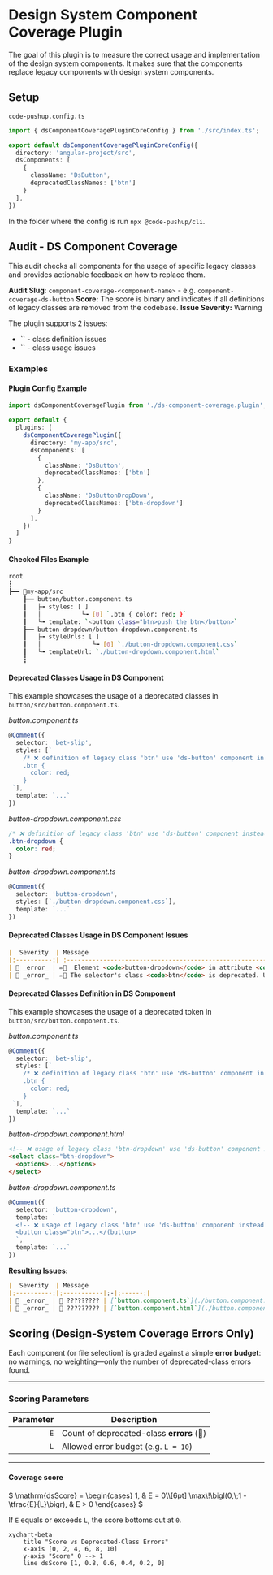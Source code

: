 # Design System Component Coverage Plugin

The goal of this plugin is to measure the correct usage and implementation of the design system components.
It makes sure that the components replace legacy components with design system components.

## Setup

`code-pushup.config.ts`

```ts
import { dsComponentCoveragePluginCoreConfig } from './src/index.ts';

export default dsComponentCoveragePluginCoreConfig({
  directory: 'angular-project/src',
  dsComponents: [
    {
      className: 'DsButton',
      deprecatedClassNames: ['btn']
    }
  ],
})
```

In the folder where the config is run `npx @code-pushup/cli`.

## Audit - DS Component Coverage

This audit checks all components for the usage of specific legacy classes and provides actionable feedback on how to replace them.

**Audit Slug**: `component-coverage-<component-name>` - e.g. `component-coverage-ds-button`
**Score:**  The score is binary and indicates if all definitions of legacy classes are removed from the codebase.
**Issue Severity:** Warning

The plugin supports 2 issues:
- `` - class definition issues
- `` - class usage issues

### Examples

#### Plugin Config Example

```ts
import dsComponentCoveragePlugin from './ds-component-coverage.plugin';

export default {
  plugins: [
    dsComponentCoveragePlugin({
      directory: 'my-app/src',
      dsComponents: [
        {
          className: 'DsButton',
          deprecatedClassNames: ['btn']
        },
        {
          className: 'DsButtonDropDown',
          deprecatedClassNames: ['btn-dropdown']
        }
      ],
    })
  ]
}
```

#### Checked Files Example

```bash
root
┇
┣━━ 📂my-app/src
    ┣━━ button/button.component.ts
    ┃   ├╼ styles: [ ]
    ┃   │           └╼ [0] `.btn { color: red; }`
    ┃   └╼ template: `<button class="btn>push the btn</button>`
    ┣━━ button-dropdown/button-dropdown.component.ts
    ┃   ├╼ styleUrls: [ ]
    ┃   │              └╼ [0] `./button-dropdown.component.css`
    ┃   └╼ templateUrl: `./button-dropdown.component.html`
    ┇
```

#### Deprecated Classes Usage in DS Component

This example showcases the usage of a deprecated classes in `button/src/button.component.ts`.

_button.component.ts_

```ts
@Comment({
  selector: 'bet-slip',
  styles: [`
    /* ❌ definition of legacy class 'btn' use 'ds-button' component instead */
    .btn {
      color: red;
    }
 `],
  template: `...`
})
```

_button-dropdown.component.css_

```css
/* ❌ definition of legacy class 'btn' use 'ds-button' component instead */
.btn-dropdown {
  color: red;
}
```

_button-dropdown.component.ts_

```ts
@Comment({
  selector: 'button-dropdown',
  styles: [`./button-dropdown.component.css`],
  template: `...`
})
```

#### Deprecated Classes Usage in DS Component Issues

```md
|  Severity  | Message                                                                                                                                                                                                                                                                                   | Source file                                                                                                                                                                                       | Line(s) |
|:----------:| :---------------------------------------------------------------------------------------------------------------------------------------------------------------------------------------------------------------------------------------------------------------------------------------- | :------------------------------------------------------------------------------------------------------------------------------------------------------------------------------------------------ | :-----: |
| 🚨 _error_ | ✏️🔲  Element <code>button-dropdown</code> in attribute <code>class</code> uses deprecated class <code>btn</code>. Use <code>DSButton</code> instead. <a href="https://storybook.entaingroup.corp/latest/?path=/docs/components-button--overview" target="_blank">Learn more</a>.         | [`./src/app/app.component.ts`](./src/app/app.component.ts)    |   23    |
| 🚨 _error_ | ✏️🎨️ The selector's class <code>btn</code> is deprecated. Use <code>DSButton</code> and delete the styles. <a href="https://storybook.entaingroup.corp/latest/?path=/docs/components-button--overview" target="_blank">Learn more</a>.                                                    | [`./src/app/components/bad-alert.component.ts`](./src/app/components/bad-alert.component.ts)  |  9-11   |
```

#### Deprecated Classes Definition in DS Component

This example showcases the usage of a deprecated token in `button/src/button.component.ts`.

_button.component.ts_

```ts
@Comment({
  selector: 'bet-slip',
  styles: [`
    /* ❌ definition of legacy class 'btn' use 'ds-button' component instead */
    .btn {
      color: red;
    }
 `],
  template: `...`
})
```

_button-dropdown.component.html_
```html
<!-- ❌ usage of legacy class 'btn-dropdown' use 'ds-button' component instead -->
<select class="btn-dropdown">
  <options>...</options>
</select>
```

_button-dropdown.component.ts_
```ts
@Comment({
  selector: 'button-dropdown',
  template: `
  <!-- ❌ usage of legacy class 'btn' use 'ds-button' component instead -->
  <button class="btn">...</(button>
  `,
  template: `...`
})
```

**Resulting Issues:**

```md
|  Severity  | Message                                                                                                                                     | Source file                                                                                                                                                                                                          | Line(s) |
|:----------:|:-----------|:-|:------:|
| 🚨 _error_ | 🎨 ????????? | [`button.component.ts`](./button.component.ts) |  4-20   |
| 🚨 _error_ | 🎨 ????????? | [`button.component.html`](./button.component.html) |  4-20   |
```

## Scoring (Design-System Coverage Errors Only)

Each component (or file selection) is graded against a simple **error budget**:  
no warnings, no weighting—only the number of deprecated-class errors found.

---

### Scoring Parameters

| **Parameter** | **Description**                                            |
|--------------:|------------------------------------------------------------|
| `E`           | Count of deprecated-class **errors** (🚨)                  |
| `L`           | Allowed error budget (e.g. `L = 10`)                       |

---

#### Coverage score

$`
\mathrm{dsScore} =
\begin{cases}
1, & E = 0\\[6pt]
\max\!\bigl(0,\;1 - \tfrac{E}{L}\bigr), & E > 0
\end{cases}
`$

If `E` equals or exceeds `L`, the score bottoms out at `0`.

```mermaid
xychart-beta
    title "Score vs Deprecated-Class Errors"
    x-axis [0, 2, 4, 6, 8, 10]
    y-axis "Score" 0 --> 1
    line dsScore [1, 0.8, 0.6, 0.4, 0.2, 0]
```

